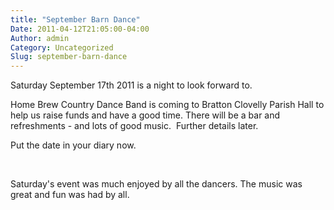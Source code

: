 ```yaml
---
title: "September Barn Dance"
Date: 2011-04-12T21:05:00-04:00
Author: admin
Category: Uncategorized
Slug: september-barn-dance
---
```


Saturday September 17th 2011 is a night to look forward to.

Home Brew Country Dance Band is coming to Bratton Clovelly Parish Hall to help us raise funds and have a good time. There will be a bar and refreshments - and lots of good music.  Further details later.

Put the date in your diary now.

 

Saturday's event was much enjoyed by all the dancers. The music was great and fun was had by all.
